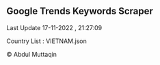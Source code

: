 

## Google Trends Keywords Scraper 
 
Last Update 17-11-2022 , 21:27:09

Country List :
VIETNAM.json



© Abdul Muttaqin 
